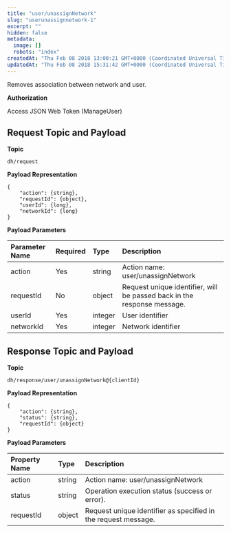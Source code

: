 ```yaml
---
title: "user/unassignNetwork"
slug: "userunassignnetwork-1"
excerpt: ""
hidden: false
metadata: 
  image: []
  robots: "index"
createdAt: "Thu Feb 08 2018 13:00:21 GMT+0000 (Coordinated Universal Time)"
updatedAt: "Thu Feb 08 2018 15:31:42 GMT+0000 (Coordinated Universal Time)"
---
```

Removes association between network and user.

**Authorization**

Access JSON Web Token (ManageUser)

## Request Topic and Payload

**Topic**

```text
dh/request
```

**Payload Representation**

```text
{
    "action": {string},
    "requestId": {object},
    "userId": {long},
    "networkId": {long}
}
```

**Payload Parameters**

| Parameter Name | Required | Type    | Description                                                             |
| :------------- | :------- | :------ | :---------------------------------------------------------------------- |
| action         | Yes      | string  | Action name: user/unassignNetwork                                       |
| requestId      | No       | object  | Request unique identifier, will be passed back in the response message. |
| userId         | Yes      | integer | User identifier                                                         |
| networkId      | Yes      | integer | Network identifier                                                      |

## Response Topic and Payload

**Topic**

```text
dh/response/user/unassignNetwork@{clientId}
```

**Payload Representation**

```text
{
    "action": {string},
    "status": {string},
    "requestId": {object}
}
```

**Payload Parameters**

| Property Name | Type   | Description                                                    |
| :------------ | :----- | :------------------------------------------------------------- |
| action        | string | Action name: user/unassignNetwork                              |
| status        | string | Operation execution status (success or error).                 |
| requestId     | object | Request unique identifier as specified in the request message. |
